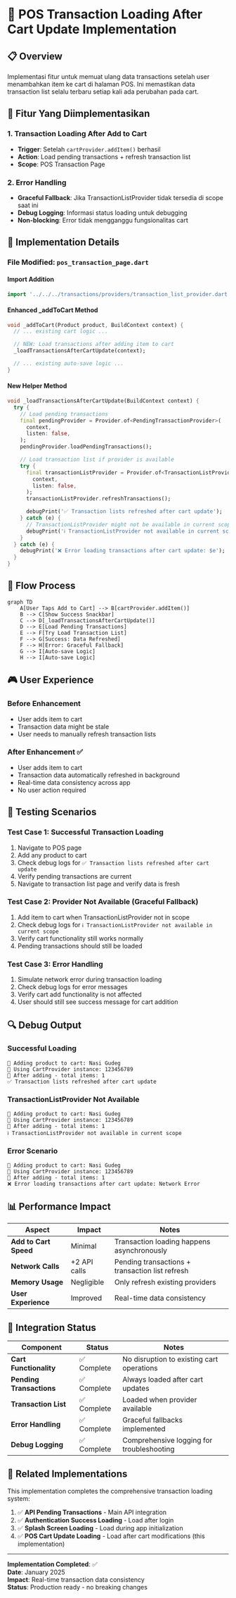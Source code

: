 # 🛒 POS Transaction Loading After Cart Update Implementation

## 📋 Overview

Implementasi fitur untuk memuat ulang data transactions setelah user menambahkan item ke cart di halaman POS. Ini memastikan data transaction list selalu terbaru setiap kali ada perubahan pada cart.

## 🎯 Fitur Yang Diimplementasikan

### **1. Transaction Loading After Add to Cart**

- **Trigger**: Setelah `cartProvider.addItem()` berhasil
- **Action**: Load pending transactions + refresh transaction list
- **Scope**: POS Transaction Page

### **2. Error Handling**

- **Graceful Fallback**: Jika TransactionListProvider tidak tersedia di scope saat ini
- **Debug Logging**: Informasi status loading untuk debugging
- **Non-blocking**: Error tidak mengganggu fungsionalitas cart

## 🔧 Implementation Details

### **File Modified**: `pos_transaction_page.dart`

#### **Import Addition**

```dart
import '../../../transactions/providers/transaction_list_provider.dart';
```

#### **Enhanced \_addToCart Method**

```dart
void _addToCart(Product product, BuildContext context) {
  // ... existing cart logic ...

  // NEW: Load transactions after adding item to cart
  _loadTransactionsAfterCartUpdate(context);

  // ... existing auto-save logic ...
}
```

#### **New Helper Method**

```dart
void _loadTransactionsAfterCartUpdate(BuildContext context) {
  try {
    // Load pending transactions
    final pendingProvider = Provider.of<PendingTransactionProvider>(
      context,
      listen: false,
    );
    pendingProvider.loadPendingTransactions();

    // Load transaction list if provider is available
    try {
      final transactionListProvider = Provider.of<TransactionListProvider>(
        context,
        listen: false,
      );
      transactionListProvider.refreshTransactions();

      debugPrint('✅ Transaction lists refreshed after cart update');
    } catch (e) {
      // TransactionListProvider might not be available in current scope
      debugPrint('ℹ️ TransactionListProvider not available in current scope');
    }
  } catch (e) {
    debugPrint('❌ Error loading transactions after cart update: $e');
  }
}
```

## 🔄 Flow Process

```mermaid
graph TD
    A[User Taps Add to Cart] --> B[cartProvider.addItem()]
    B --> C[Show Success Snackbar]
    C --> D[_loadTransactionsAfterCartUpdate()]
    D --> E[Load Pending Transactions]
    E --> F[Try Load Transaction List]
    F --> G[Success: Data Refreshed]
    F --> H[Error: Graceful Fallback]
    G --> I[Auto-save Logic]
    H --> I[Auto-save Logic]
```

## 🎮 User Experience

### **Before Enhancement**

- User adds item to cart
- Transaction data might be stale
- User needs to manually refresh transaction lists

### **After Enhancement** ✅

- User adds item to cart
- Transaction data automatically refreshed in background
- Real-time data consistency across app
- No user action required

## 🧪 Testing Scenarios

### **Test Case 1: Successful Transaction Loading**

1. Navigate to POS page
2. Add any product to cart
3. Check debug logs for `✅ Transaction lists refreshed after cart update`
4. Verify pending transactions are current
5. Navigate to transaction list page and verify data is fresh

### **Test Case 2: Provider Not Available (Graceful Fallback)**

1. Add item to cart when TransactionListProvider not in scope
2. Check debug logs for `ℹ️ TransactionListProvider not available in current scope`
3. Verify cart functionality still works normally
4. Pending transactions should still be loaded

### **Test Case 3: Error Handling**

1. Simulate network error during transaction loading
2. Check debug logs for error messages
3. Verify cart add functionality is not affected
4. User should still see success message for cart addition

## 🔍 Debug Output

### **Successful Loading**

```
🛒 Adding product to cart: Nasi Gudeg
🛒 Using CartProvider instance: 123456789
🛒 After adding - total items: 1
✅ Transaction lists refreshed after cart update
```

### **TransactionListProvider Not Available**

```
🛒 Adding product to cart: Nasi Gudeg
🛒 Using CartProvider instance: 123456789
🛒 After adding - total items: 1
ℹ️ TransactionListProvider not available in current scope
```

### **Error Scenario**

```
🛒 Adding product to cart: Nasi Gudeg
🛒 Using CartProvider instance: 123456789
🛒 After adding - total items: 1
❌ Error loading transactions after cart update: Network Error
```

## 📊 Performance Impact

| Aspect                | Impact       | Notes                                           |
| --------------------- | ------------ | ----------------------------------------------- |
| **Add to Cart Speed** | Minimal      | Transaction loading happens asynchronously      |
| **Network Calls**     | +2 API calls | Pending transactions + transaction list refresh |
| **Memory Usage**      | Negligible   | Only refresh existing providers                 |
| **User Experience**   | Improved     | Real-time data consistency                      |

## 🚀 Integration Status

| Component                | Status      | Notes                                     |
| ------------------------ | ----------- | ----------------------------------------- |
| **Cart Functionality**   | ✅ Complete | No disruption to existing cart operations |
| **Pending Transactions** | ✅ Complete | Always loaded after cart updates          |
| **Transaction List**     | ✅ Complete | Loaded when provider available            |
| **Error Handling**       | ✅ Complete | Graceful fallbacks implemented            |
| **Debug Logging**        | ✅ Complete | Comprehensive logging for troubleshooting |

## 🔄 Related Implementations

This implementation completes the comprehensive transaction loading system:

1. ✅ **API Pending Transactions** - Main API integration
2. ✅ **Authentication Success Loading** - Load after login
3. ✅ **Splash Screen Loading** - Load during app initialization
4. ✅ **POS Cart Update Loading** - Load after cart modifications (this implementation)

---

**Implementation Completed**: ✅  
**Date**: January 2025  
**Impact**: Real-time transaction data consistency  
**Status**: Production ready - no breaking changes

